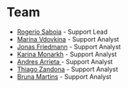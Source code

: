# Team

* [Rogerio Saboia](https://open.rocket.chat/direct/rogerio.saboia) - Support Lead
* [Marina Vdovkina](https://open.rocket.chat/direct/marina.vdovkina) - Support Analyst
* [Jonas Friedmann](https://open.rocket.chat/direct/frdmn) - Support Analyst
* [Karina Monarkh](https://open.rocket.chat/direct/karina.monarkh) - Support Analyst
* [Andres Arrieta ](https://open.rocket.chat/direct/andres.mauricio)- Support Analyst
* [Thiago Zandona](https://open.rocket.chat/direct/HLDjxzg8cmcpYL66xZytHdN58ZXRCSgsSv) - Support Analyst
* [Bruna Martins](https://open.rocket.chat/direct/bruna.martins) - Support Analyst



